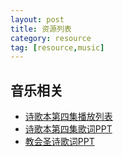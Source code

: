 ```yaml
---
layout: post 
title: 资源列表
category: resource
tag: [resource,music]
---
```



音乐相关
---------

 * [诗歌本第四集播放列表](https://www.youtube.com/playlist?list=PL31t7zFBoEnfAN62j-4Y9JB36BjwB-3Os)
 * [诗歌本第四集歌词PPT](http://1drv.ms/1ENDsUy)
 * [教会圣诗歌词PPT](http://1drv.ms/1HUSDS3)


